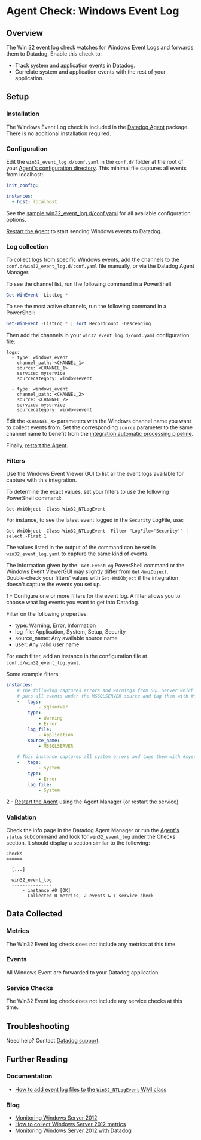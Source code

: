 # Agent Check: Windows Event Log

## Overview

The Win 32 event log check watches for Windows Event Logs and forwards them to Datadog. Enable this check to:

- Track system and application events in Datadog.
- Correlate system and application events with the rest of your application.

## Setup
### Installation

The Windows Event Log check is included in the [Datadog Agent][1] package. There is no additional installation required.

### Configuration

Edit the `win32_event_log.d/conf.yaml` in the `conf.d/` folder at the root of your [Agent's configuration directory][10]. This minimal file captures all events from localhost:

```yaml
init_config:

instances:
  - host: localhost
```

See the [sample win32_event_log.d/conf.yaml][2] for all available configuration options.

[Restart the Agent][3] to start sending Windows events to Datadog.

### Log collection

To collect logs from specific Windows events, add the channels to the `conf.d/win32_event_log.d/conf.yaml` file manually, or via the Datadog Agent Manager. 

To see the channel list, run the following command in a PowerShell:

```powershell
Get-WinEvent -ListLog *
```

To see the most active channels, run the following command in a PowerShell:

```powershell
Get-WinEvent -ListLog * | sort RecordCount -Descending
```

Then add the channels in your `win32_event_log.d/conf.yaml` configuration file:

```
logs:
  - type: windows_event
    channel_path: <CHANNEL_1>
    source: <CHANNEL_1>
    service: myservice
    sourcecategory: windowsevent

  - type: windows_event
    channel_path: <CHANNEL_2>
    source: <CHANNEL_2>
    service: myservice
    sourcecategory: windowsevent
```

Edit the `<CHANNEL_X>` parameters with the Windows channel name you want to collect events from. 
Set the corresponding `source` parameter to the same channel name to benefit from the [integration automatic processing pipeline][11].

Finally, [restart the Agent][3].


### Filters
Use the Windows Event Viewer GUI to list all the event logs available for capture with this integration.

To determine the exact values, set your filters to use the following PowerShell command:

```
Get-WmiObject -Class Win32_NTLogEvent
```

For instance, to see the latest event logged in the `Security` LogFile, use:

```
Get-WmiObject -Class Win32_NTLogEvent -Filter "LogFile='Security'" | select -First 1
```

The values listed in the output of the command can be set in `win32_event_log.yaml` to capture the same kind of events.

<div class="alert alert-info">
The information given by the  <code> Get-EventLog</code> PowerShell command or the Windows Event ViewerGUI may slightly differ from <code>Get-WmiObject</code>.<br>
Double-check your filters' values with <code>Get-WmiObject</code> if the integration doesn't capture the events you set up.
</div>

1 - Configure one or more filters for the event log. A filter allows you to choose what log events you want to get into Datadog.

Filter on the following properties:

* type: Warning, Error, Information
* log_file: Application, System, Setup, Security
* source_name: Any available source name
* user: Any valid user name

For each filter, add an instance in the configuration file at `conf.d/win32_event_log.yaml`.

Some example filters:

```yaml
instances:
    # The following captures errors and warnings from SQL Server which
    # puts all events under the MSSQLSERVER source and tag them with #sqlserver.
    -   tags:
            - sqlserver
        type:
            - Warning
            - Error
        log_file:
            - Application
        source_name:
            - MSSQLSERVER

    # This instance captures all system errors and tags them with #system.
    -   tags:
            - system
        type:
            - Error
        log_file:
            - System
```

2 - [Restart the Agent][3] using the Agent Manager (or restart the service)

### Validation

Check the info page in the Datadog Agent Manager or run the [Agent's `status` subcommand][4] and look for `win32_event_log` under the Checks section. It should display a section similar to the following:

```shell
Checks
======

  [...]

  win32_event_log
  ---------------
      - instance #0 [OK]
      - Collected 0 metrics, 2 events & 1 service check
```

## Data Collected
### Metrics
The Win32 Event log check does not include any metrics at this time.

### Events
All Windows Event are forwarded to your Datadog application.

### Service Checks
The Win32 Event log check does not include any service checks at this time.

## Troubleshooting

Need help? Contact [Datadog support][5].

## Further Reading
### Documentation

* [How to add event log files to the `Win32_NTLogEvent` WMI class][6]

### Blog

* [Monitoring Windows Server 2012][7]
* [How to collect Windows Server 2012 metrics][8]
* [Monitoring Windows Server 2012 with Datadog][9]


[1]: https://app.datadoghq.com/account/settings#agent/windows
[2]: https://github.com/DataDog/integrations-core/blob/master/win32_event_log/datadog_checks/win32_event_log/data/conf.yaml.example
[3]: https://docs.datadoghq.com/agent/faq/agent-commands/#start-stop-restart-the-agent
[4]: https://docs.datadoghq.com/agent/faq/agent-commands/#agent-status-and-information
[5]: https://docs.datadoghq.com/help/
[6]: https://docs.datadoghq.com/integrations/faq/how-to-add-event-log-files-to-the-win32-ntlogevent-wmi-class/
[7]: https://www.datadoghq.com/blog/monitoring-windows-server-2012/
[8]: https://www.datadoghq.com/blog/collect-windows-server-2012-metrics/
[9]: https://www.datadoghq.com/blog/windows-server-monitoring/
[10]: https://docs.datadoghq.com/agent/faq/agent-configuration-files/#agent-configuration-directory
[11]: https://docs.datadoghq.com/logs/processing/pipelines/#integration-pipelines
